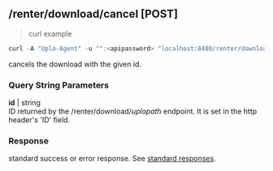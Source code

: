 ## /renter/download/cancel [POST]
> curl example

```go
curl -A "Uplo-Agent" -u "":<apipassword> "localhost:8480/renter/download/cancel?id=<downloadid>"
```

cancels the download with the given id.

### Query String Parameters
**id** | string  
ID returned by the /renter/download/*uplopath* endpoint. It is set in the http
header's 'ID' field.

### Response

standard success or error response. See [standard
responses](#standard-responses).